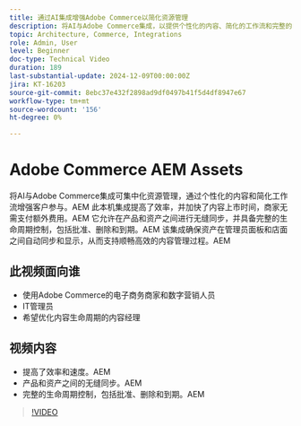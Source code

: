 ```yaml
---
title: 通过AI集成增强Adobe Commerce以简化资源管理
description: 将AI与Adobe Commerce集成，以提供个性化的内容、简化的工作流和完整的资源生命周期控制。
topic: Architecture, Commerce, Integrations
role: Admin, User
level: Beginner
doc-type: Technical Video
duration: 189
last-substantial-update: 2024-12-09T00:00:00Z
jira: KT-16203
source-git-commit: 8ebc37e432f2898ad9df0497b41f5d4df8947e67
workflow-type: tm+mt
source-wordcount: '156'
ht-degree: 0%

---
```



# Adobe Commerce AEM Assets

将AI与Adobe Commerce集成可集中化资源管理，通过个性化的内容和简化工作流增强客户参与。&#x200B;AEM 此本机集成提高了效率，并加快了内容上市时间，商家无需支付额外费用。&#x200B;AEM 它允许在产品和资产之间进行无缝同步，并具备完整的生命周期控制，包括批准、删除和到期。&#x200B;AEM 该集成确保资产在管理员面板和店面之间自动同步和显示，从而支持顺畅高效的内容管理过程。&#x200B;AEM

## 此视频面向谁

- 使用Adobe Commerce的电子商务商家和数字营销人员
- IT管理员
- 希望优化内容生命周期的内容经理

## 视频内容

- 提高了效率和速度。&#x200B;AEM
- 产品和资产之间的无缝同步。&#x200B;AEM
- 完整的生命周期控制，包括批准、删除和到期。&#x200B;AEM

>[!VIDEO](https://video.tv.adobe.com/v/3434076?learn=on)